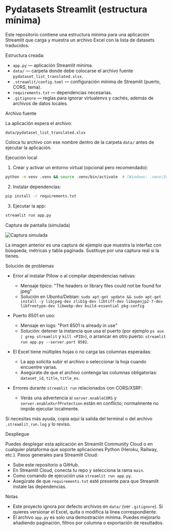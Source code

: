 # Pydatasets Streamlit (estructura mínima)

Este repositorio contiene una estructura mínima para una aplicación Streamlit que carga y muestra
un archivo Excel con la lista de datasets traducidos.

Estructura creada:

- `app.py` — aplicación Streamlit mínima.
- `data/` — carpeta donde debe colocarse el archivo fuente `pydataset_list_translated.xlsx`.
- `.streamlit/config.toml` — configuración mínima de Streamlit (puerto, CORS, tema).
- `requirements.txt` — dependencias necesarias.
- `.gitignore` — reglas para ignorar virtualenvs y cachés, además de archivos de datos locales.

Archivo fuente

La aplicación espera el archivo:

	data/pydataset_list_translated.xlsx

Coloca tu archivo con ese nombre dentro de la carpeta `data/` antes de ejecutar la aplicación.

Ejecución local

1. Crear y activar un entorno virtual (opcional pero recomendado):

```bash
python -m venv .venv && source .venv/bin/activate  # (Windows: .venv\Scripts\activate)
```

2. Instalar dependencias:

```bash
pip install -r requirements.txt
```

3. Ejecutar la app:

```bash
streamlit run app.py
```

Captura de pantalla (simulada)

![Captura simulada](docs/screenshot-simulated.png)

La imagen anterior es una captura de ejemplo que muestra la interfaz con búsqueda, métricas y tabla paginada. Sustituye por una captura real si la tienes.

Solución de problemas

- Error al instalar Pillow o al compilar dependencias nativas:
    - Mensaje típico: "The headers or library files could not be found for jpeg"
    - Solución en Ubuntu/Debian: `sudo apt-get update && sudo apt-get install -y libjpeg-dev zlib1g-dev libtiff-dev libopenjp2-7-dev libfreetype-dev libwebp-dev build-essential pkg-config`

- Puerto 8501 en uso:
    - Mensaje en logs: "Port 8501 is already in use"
    - Solución: detener la instancia que usa el puerto (por ejemplo `ps aux | grep streamlit` y `kill <PID>`), o arrancar en otro puerto: `streamlit run app.py --server.port 8502`.

- El Excel tiene múltiples hojas o no carga las columnas esperadas:
    - La app solicita subir el archivo o seleccionar la hoja cuando encuentre varias.
    - Asegúrate de que el archivo contenga las columnas obligatorias: `dataset_id`, `title`, `title_es`.

- Errores durante `streamlit run` relacionados con CORS/XSRF:
    - Verás una advertencia si `server.enableCORS` y `server.enableXsrfProtection` están en conflicto; normalmente no impide ejecutar localmente.

Si necesitas más ayuda, copia aquí la salida del terminal o del archivo `.streamlit_run.log` y lo reviso.

Despliegue

Puedes desplegar esta aplicación en Streamlit Community Cloud o en cualquier plataforma que soporte
aplicaciones Python (Heroku, Railway, etc.). Pasos generales para Streamlit Cloud:

- Sube este repositorio a GitHub.
- En Streamlit Cloud, conecta tu repo y selecciona la rama `main`.
- Como comando de ejecución usa `streamlit run app.py`.
- Asegúrate de que `requirements.txt` esté presente para que Streamlit instale las dependencias.

Notas

- Este proyecto ignora por defecto archivos en `data/` (ver `.gitignore`). Si quieres versionar el Excel,
  quita o modifica la línea correspondiente.
- El archivo `app.py` es solo una demostración mínima. Puedes mejorarlo añadiendo paginación,
  filtros por columna o exportación de resultados.
